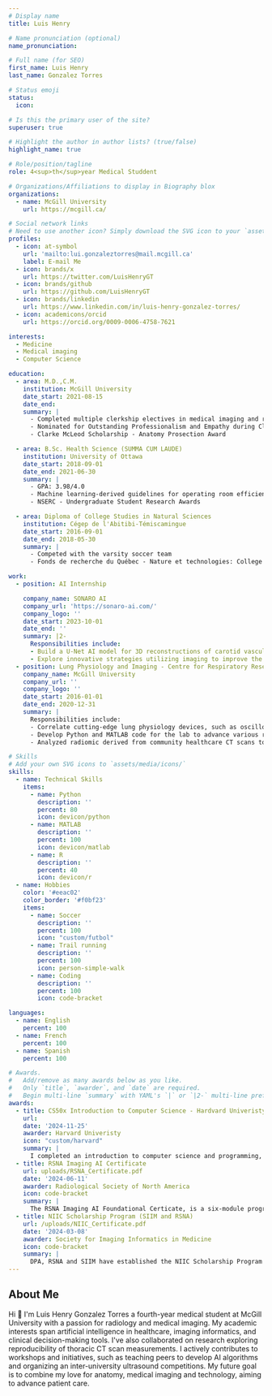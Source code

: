 ```yaml
---
# Display name
title: Luis Henry

# Name pronunciation (optional)
name_pronunciation: 

# Full name (for SEO)
first_name: Luis Henry
last_name: Gonzalez Torres

# Status emoji
status:
  icon: 

# Is this the primary user of the site?
superuser: true

# Highlight the author in author lists? (true/false)
highlight_name: true

# Role/position/tagline
role: 4<sup>th</sup>year Medical Studdent

# Organizations/Affiliations to display in Biography blox
organizations:
  - name: McGill University
    url: https://mcgill.ca/

# Social network links
# Need to use another icon? Simply download the SVG icon to your `assets/media/icons/` folder.
profiles:
  - icon: at-symbol
    url: 'mailto:lui.gonzaleztorres@mail.mcgill.ca'
    label: E-mail Me
  - icon: brands/x
    url: https://twitter.com/LuisHenryGT
  - icon: brands/github
    url: https://github.com/LuisHenryGT
  - icon: brands/linkedin
    url: https://www.linkedin.com/in/luis-henry-gonzalez-torres/
  - icon: academicons/orcid
    url: https://orcid.org/0009-0006-4758-7621

interests:
  - Medicine
  - Medical imaging
  - Computer Science

education:
  - area: M.D.,C.M.
    institution: McGill University
    date_start: 2021-08-15
    date_end:
    summary: |
      - Completed multiple clerkship electives in medical imaging and related specialties
      - Nominated for Outstanding Professionalism and Empathy during Clerkship
      - Clarke McLeod Scholarship - Anatomy Prosection Award

  - area: B.Sc. Health Science (SUMMA CUM LAUDE)
    institution: University of Ottawa
    date_start: 2018-09-01
    date_end: 2021-06-30
    summary: |
      - GPA: 3.98/4.0
      - Machine learning-derived guidelines for operating room efficiency
      - NSERC - Undergraduate Student Research Awards

  - area: Diploma of College Studies in Natural Sciences
    institution: Cégep de l'Abitibi-Témiscamingue
    date_start: 2016-09-01
    date_end: 2018-05-30
    summary: |
      - Competed with the varsity soccer team
      - Fonds de recherche du Québec - Nature et technologies: College Research Award 

work:
  - position: AI Internship

    company_name: SONARO AI
    company_url: 'https://sonaro-ai.com/'
    company_logo: ''
    date_start: 2023-10-01
    date_end: ''
    summary: |2-
      Responsibilities include:
      - Build a U-Net AI model for 3D reconstructions of carotid vascular structures from 2D ultrasound images
      - Explore innovative strategies utilizing imaging to improve the prediction of thromboembolic events
  - position: Lung Physiology and Imaging - Centre for Respiratory Research 
    company_name: McGill University
    company_url: ''
    company_logo: ''
    date_start: 2016-01-01
    date_end: 2020-12-31
    summary: |
      Responsibilities include:
      - Correlate cutting-edge lung physiology devices, such as oscillometry, with different imaging modalities
      - Develop Python and MATLAB code for the lab to advance various research projects
      - Analyzed radiomic derived from community healthcare CT scans to study their correlation with respiratory conditions.

# Skills
# Add your own SVG icons to `assets/media/icons/`
skills:
  - name: Technical Skills
    items:
      - name: Python
        description: ''
        percent: 80
        icon: devicon/python
      - name: MATLAB
        description: ''
        percent: 100
        icon: devicon/matlab
      - name: R
        description: ''
        percent: 40
        icon: devicon/r
  - name: Hobbies
    color: '#eeac02'
    color_border: '#f0bf23'
    items:
      - name: Soccer
        description: ''
        percent: 100
        icon: "custom/futbol"
      - name: Trail running
        description: ''
        percent: 100
        icon: person-simple-walk
      - name: Coding
        description: ''
        percent: 100
        icon: code-bracket

languages:
  - name: English
    percent: 100
  - name: French
    percent: 100
  - name: Spanish
    percent: 100

# Awards.
#   Add/remove as many awards below as you like.
#   Only `title`, `awarder`, and `date` are required.
#   Begin multi-line `summary` with YAML's `|` or `|2-` multi-line prefix and indent 2 spaces below.
awards:
  - title: CS50x Introduction to Computer Science - Hardvard Univeristy
    url: 
    date: '2024-11-25'
    awarder: Harvard Univeristy
    icon: "custom/harvard"
    summary: |
      I completed an introduction to computer science and programming, learning to solve problems through computational thinking, algorithms, and data structures. I gained proficiency in foundational programming concepts using C and Python, explored web development with HTML, CSS, and JavaScript, and worked with SQL for database management. The course emphasized correctness, design, and style, culminating in a final project where I applied these skills to create innovative applications.
  - title: RSNA Imaging AI Certificate
    url: uploads/RSNA_Certificate.pdf
    date: '2024-06-11'
    awarder: Radiological Society of North America
    icon: code-bracket
    summary: |
      The RSNA Imaging AI Foundational Certicate, is a six-module program demonstrating prociency in understanding, evaluating, deploying, and safely using AI tools in medical imaging. Motivated by a strong interest in the integration of AI and radiology and a commitment to staying current with the eld's evolving future
  - title: NIIC Scholarship Program (SIIM and RSNA)
    url: /uploads/NIIC_Certificate.pdf
    date: '2024-03-08'
    awarder: Society for Imaging Informatics in Medicine
    icon: code-bracket
    summary: |
      DPA, RSNA and SIIM have established the NIIC Scholarship Program to assist students, residents, fellows, and PhD Candidates to attend the week-long online experience for imaging informaticists seeking to better leverage their expertise towards a broader, more holistic engagement within the field. Borne out of our collaboration with the RSNA and DPA, NIIC is the first of its kind to delve into comprehensive fundamental principles in today’s real-world ecosystem of imaging informatics - in order to create enduring engagement and innovation within the field.
---
```


## About Me

 Hi 👋 I'm Luis Henry Gonzalez Torres a fourth-year medical student at McGill University with a passion for radiology and medical imaging. My academic interests span artificial intelligence in healthcare, imaging informatics, and clinical decision-making tools. I've also collaborated on research exploring reproducibility of thoracic CT scan measurements. I actively contributes to workshops and initiatives, such as teaching peers to develop AI algorithms and organizing an inter-university ultrasound competitions. My future goal is to combine my love for anatomy, medical imaging and technology, aiming to advance patient care.
